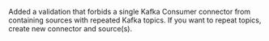 Added a validation that forbids a single Kafka Consumer connector from containing sources with repeated Kafka topics.  If you want to repeat topics, create new connector and source(s).
